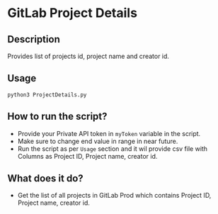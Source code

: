 # GitLab Project Details

## Description

Provides list of projects id, project name and creator id.

## Usage

`python3 ProjectDetails.py`

## How to run the script?

- Provide your Private API token in `myToken` variable in the script.
- Make sure to change end value in range in near future. 
- Run the script as per `Usage` section and it wil provide csv file with Columns as Project ID, Project name, creator id.


## What does it do?

- Get the list of all projects in GitLab Prod which contains Project ID, Project name, creator id. 